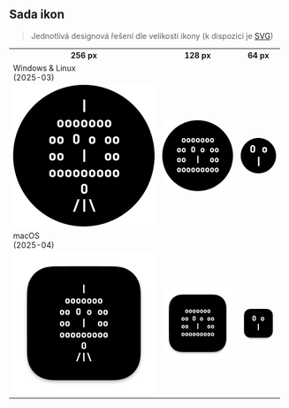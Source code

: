 ## Sada ikon

> Jednotlivá designová řešení dle velikosti ikony (k dispozici je [SVG](ico.svg))

<table>
  <tr>
    <th>256 px</th>
    <th>128 px</th>
    <th>64 px</th>
  </tr>
  <tr>
    <td colspan="3">Windows &amp; Linux<br>(2025-03)</td>
  </tr>
  <tr>
    <td><img src="ico-256.png" alt="256px ikonka pro Windows"></td>
    <td><img src="ico-128.png" alt="128px ikonka pro Windows"></td>
    <td><img src="ico-64.png" alt="64px ikonka pro Windows"></td>
  </tr>
  <tr>
    <td colspan="3">macOS<br>(2025-04)</td>
  </tr>
  <tr>
    <td><img src="mac/mac-ico.iconset/icon_256x256.png" alt="256px ikonka pro macOS"></td>
    <td><img src="mac/mac-ico.iconset/icon_128x128.png" alt="128px ikonka pro macOS"></td>
    <td><img src="mac/mac-ico.iconset/icon_32x32@2x.png" alt="64px ikonka pro macOS"></td>
  </tr>
</table>

